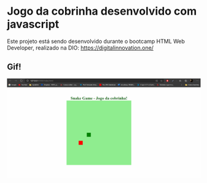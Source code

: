 # Jogo da cobrinha desenvolvido com javascript

Este projeto está sendo desenvolvido durante o bootcamp HTML Web Developer, realizado na DIO: https://digitalinnovation.one/

## Gif!

![gif-deskop](./img/gif-desktop.gif)